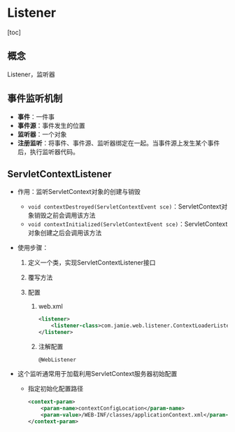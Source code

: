 # Listener

[toc]

## 概念

Listener，监听器

## 事件监听机制

* **事件**：一件事
* **事件源**：事件发生的位置
* **监听器**：一个对象
* **注册监听**：将事件、事件源、监听器绑定在一起。当事件源上发生某个事件后，执行监听器代码。

## ServletContextListener

* 作用：监听ServletContext对象的创建与销毁

  * `void contextDestroyed(ServletContextEvent sce)`：ServletContext对象销毁之前会调用该方法
  * `void contextInitialized(ServletContextEvent sce)`：ServletContext对象创建之后会调用该方法

* 使用步骤：

  1. 定义一个类，实现ServletContextListener接口

  2. 覆写方法

  3. 配置

     1. web.xml

        ```xml
        <listener>
            <listener-class>com.jamie.web.listener.ContextLoaderListener</listener-class>
        </listener>
        ```

     2. 注解配置

        ``@WebListener``

* 这个监听通常用于加载利用ServletContext服务器初始配置

  * 指定初始化配置路径

    ```xml
    <context-param>
        <param-name>contextConfigLocation</param-name>
        <param-value>/WEB-INF/classes/applicationContext.xml</param-value>
    </context-param>
    ```

